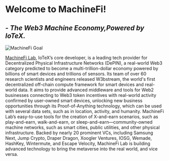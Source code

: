 # Welcome to MachineFi!
## _- The Web3 Machine Economy,Powered by IoTeX._

![MachineFi Goal](https://user-images.githubusercontent.com/38968374/234127892-67b40609-0133-4309-b05c-25c5a83028dd.png)

[MachineFi Lab](https://machinefi.com/), IoTeX’s core developer, is a leading tech provider for Decentralized Physical Infrastructure Networks (DePIN), a real-world Web3 category predicted to become a multi-trillion-dollar economy powered by billions of smart devices and trillions of sensors. Its team of over 60 research scientists and engineers released W3bstream, the world's first decentralized off-chain compute framework for smart devices and real-world data. It aims to provide advanced middleware and tools for Web2 businesses connecting to Web3 token incentives with real-world activity confirmed by user-owned smart devices, unlocking new business opportunities through its Proof-of-Anything technology, which can be used with several data sets, such as in location, activity, and humanity. MachineFi Lab’s easy-to-use tools for the creation of  X-and-earn scenarios, such as play-and-earn, walk-and-earn, or sleep-and-earn—community-owned machine networks, such as smart cities, public utilities, and other physical infrastructure. Backed by nearly 20 prominent VCs, including Samsung Next, Jump Crypto, Draper Dragon, Xoogler Ventures, IOSG, Wemade, HashKey, Wintermute, and Escape Velocity, MachineFi Lab is building advanced technology to bring the metaverse into the real world, and vice versa. 
